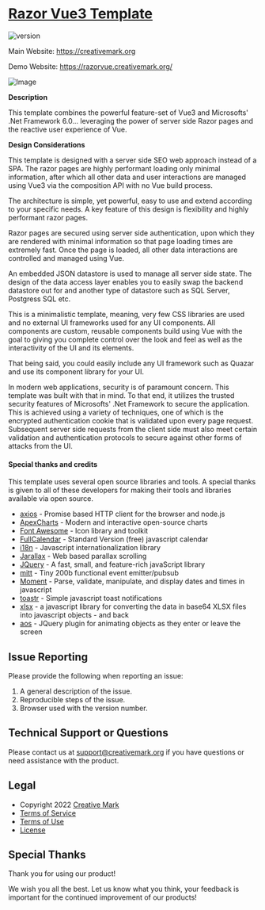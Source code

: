 # [Razor Vue3 Template](https://razorvue.creativemark.org/)

![version](https://img.shields.io/badge/version-1.0.0-blue.svg)

Main Website: https://creativemark.org

Demo Website: https://razorvue.creativemark.org/

![Image](https://creativemark.org/img/rasorvue-splash.png)

**Description**

This template combines the powerful feature-set of Vue3 and Microsofts' .Net Framework 6.0... leveraging the power of server side Razor pages and the reactive user experience of Vue.

**Design Considerations**

This template is designed with a server side SEO web approach instead of a SPA. The razor pages are highly performant loading only minimal information, after which all other data and user interactions are managed using Vue3 via the composition API with no Vue build process.

The architecture is simple, yet powerful, easy to use and extend according to your specific needs. A key feature of this design is flexibility and highly performant razor pages.

Razor pages are secured using server side authentication, upon which they are rendered with minimal information so that page loading times are extremely fast. Once the page is loaded, all other data interactions are controlled and managed using Vue.

An embedded JSON datastore is used to manage all server side state. The design of the data access layer enables you to easily swap the backend datastore out for and another type of datastore such as SQL Server, Postgress SQL etc.

This is a minimalistic template, meaning, very few CSS libraries are used and no external UI frameworks used for any UI components. All components are custom, reusable components build using Vue with the goal to giving you complete control over the look and feel as well as the interactivity of the UI and its elements. 

That being said, you could easily include any UI framework such as Quazar and use its component library for your UI.

In modern web applications, security is of paramount concern. This template was built with that in mind. To that end, it utilizes the trusted security features of Microsofts' .Net Framework to secure the application. This is achieved using a variety of techniques, one of which is the encrypted authentication cookie that is validated upon every page request. Subsequent server side requests from the client side must also meet certain validation and authentication protocols to secure against other forms of attacks from the UI.

#### Special thanks and credits

This template uses several open source libraries and tools. A special thanks is given to all of these developers for making their tools and libraries available via open source.

-   [axios](https://axios-http.com/) - Promise based HTTP client for the browser and node.js
-   [ApexCharts](https://apexcharts.com/) - Modern and interactive open-source charts
-   [Font Awesome](https://fontawesome.com/) - Icon library and toolkit
-   [FullCalendar](https://fullcalendar.io/) - Standard Version (free) javascript calendar
-   [i18n](http://i18njs.com/) - Javascript internationalization library
-   [Jarallax](http://jarallax.com/) - Web based parallax scrolling
-   [JQuery](https://jquery.com/) - A fast, small, and feature-rich javaScript library
-   [mitt](https://www.npmjs.com/package/mitt) - Tiny 200b functional event emitter/pubsub
-   [Moment](https://momentjs.com/) - Parse, validate, manipulate, and display dates and times in javascript
-   [toastr](https://codeseven.github.io/toastr/) - Simple javascript toast notifications
-   [xlsx](https://github.com/stephen-hardy/xlsx.js/) - a javascript library for converting the data in base64 XLSX files into javascript objects - and back
-   [aos](https://github.com/psteiger/animate-on-scroll#animate-on-scroll) - JQuery plugin for animating objects as they enter or leave the screen

## Issue Reporting

Please provide the following when reporting an issue:

1.  A general description of the issue.
2.  Reproducible steps of the issue.
3.  Browser used with the version number.

## Technical Support or Questions

Please contact us at support@creativemark.org if you have questions or need assistance with the product.

## Legal

-   Copyright 2022 [Creative Mark](https://creativemark.org/)
-   [Terms of Service](https://creativemark.org/Legal/Terms)
-   [Terms of Use](https://creativemark.org/Legal/TermsOfUse)
-   [License](https://creativemark.org/Legal/Eula)

## Special Thanks

Thank you for using our product!

We wish you all the best. Let us know what you think, your feedback is important for the continued improvement of our products!
